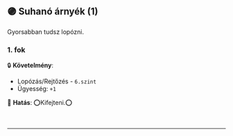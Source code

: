 ## 🟣 Suhanó árnyék (1)

Gyorsabban tudsz lopózni.

### 1. fok

🔒 **Követelmény**:
- Lopózás/Rejtőzés - `6.szint`
- Ügyesség: `+1`

🌟 **Hatás**: ⭕Kifejteni.⭕

<br />

---
